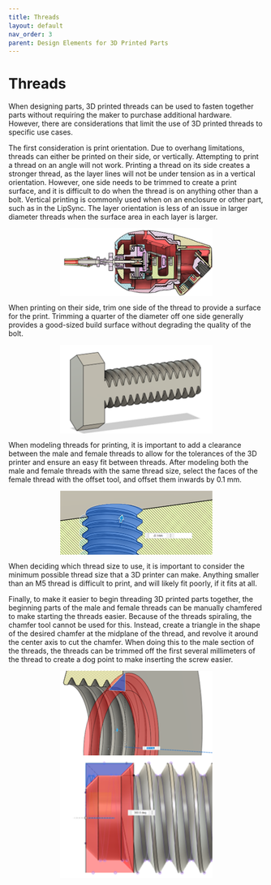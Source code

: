 ```yaml
---
title: Threads
layout: default
nav_order: 3
parent: Design Elements for 3D Printed Parts
---
```


# Threads

When designing parts, 3D printed threads can be used to fasten together parts without requiring the maker to purchase additional hardware. However, there are considerations that limit the use of 3D printed threads to specific use cases.

The first consideration is print orientation. Due to overhang limitations, threads can either be printed on their side, or vertically. Attempting to print a thread on an angle will not work. Printing a thread on its side creates a stronger thread, as the layer lines will not be under tension as in a vertical orientation. However, one side needs to be trimmed to create a print surface, and it is difficult to do when the thread is on anything other than a bolt. Vertical printing is commonly used when on an enclosure or other part, such as in the LipSync. The layer orientation is less of an issue in larger diameter threads when the surface area in each layer is larger.

<img src="Photos/Threads/Threads_IMG1.png" width="300" style="display: block; margin: 0 auto" alt="A cross sectional view of the LipSync joystick, showing the internal threads used. ">

When printing on their side, trim one side of the thread to provide a surface for the print. Trimming a quarter of the diameter off one side generally provides a good-sized build surface without degrading the quality of the bolt.

<img src="Photos/Threads/Threads_IMG2.png" width="300" style="display: block; margin: 0 auto" alt="A CAD render of a bolt with the sides sliced off to allow for better 3D printing. ">

When modeling threads for printing, it is important to add a clearance between the male and female threads to allow for the tolerances of the 3D printer and ensure an easy fit between threads. After modeling both the male and female threads with the same thread size, select the faces of the female thread with the offset tool, and offset them inwards by 0.1 mm.

<img src="Photos/Threads/Threads_IMG3.png" width="300" style="display: block; margin: 0 auto" alt="A cross section of a female thread in CAD being offset by 0.1 mm. ">

When deciding which thread size to use, it is important to consider the minimum possible thread size that a 3D printer can make. Anything smaller than an M5 thread is difficult to print, and will likely fit poorly, if it fits at all.

Finally, to make it easier to begin threading 3D printed parts together, the beginning parts of the male and female threads can be manually chamfered to make starting the threads easier. Because of the threads spiraling, the chamfer tool cannot be used for this. Instead, create a triangle in the shape of the desired chamfer at the midplane of the thread, and revolve it around the center axis to cut the chamfer. When doing this to the male section of the threads, the threads can be trimmed off the first several millimeters of the thread to create a dog point to make inserting the screw easier.

<img src="Photos/Threads/Threads_IMG4.png" width="300" style="display: block; margin: 0 auto" alt="Adding a chamfer to a female thread. ">
<img src="Photos/Threads/Threads_IMG5.png" width="300" style="display: block; margin: 0 auto" alt="Adding a dog point to male thread. ">